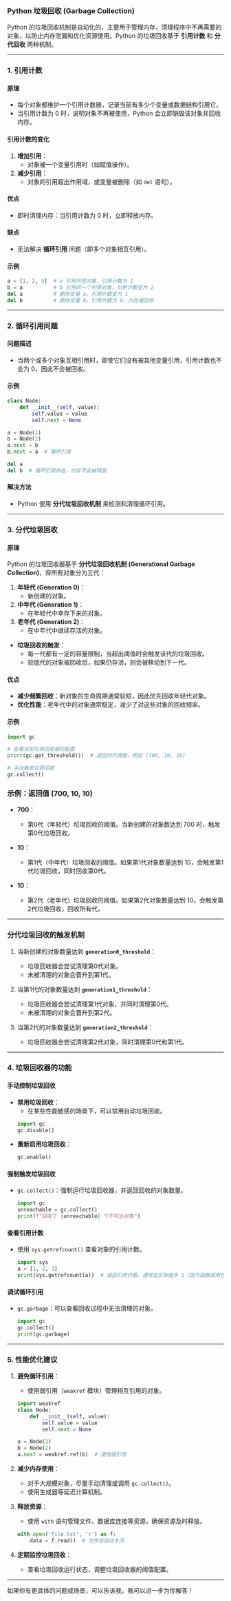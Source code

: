 ### **Python 垃圾回收 (Garbage Collection)**

Python 的垃圾回收机制是自动化的，主要用于管理内存，清理程序中不再需要的对象，以防止内存泄漏和优化资源使用。Python 的垃圾回收基于 **引用计数** 和 **分代回收** 两种机制。

---

### **1. 引用计数**

#### **原理**
- 每个对象都维护一个引用计数器，记录当前有多少个变量或数据结构引用它。
- 当引用计数为 0 时，说明对象不再被使用，Python 会立即销毁该对象并回收内存。

#### **引用计数的变化**
1. **增加引用**：
   - 对象被一个变量引用时（如赋值操作）。
2. **减少引用**：
   - 对象的引用超出作用域，或变量被删除（如 `del` 语句）。

#### **优点**
- 即时清理内存：当引用计数为 0 时，立即释放内存。

#### **缺点**
- 无法解决 **循环引用** 问题（即多个对象相互引用）。

#### **示例**
```python
a = [1, 2, 3]  # a 引用列表对象，引用计数为 1
b = a          # b 引用同一个列表对象，引用计数变为 2
del a          # 删除变量 a，引用计数变为 1
del b          # 删除变量 b，引用计数为 0，内存被回收
```

---

### **2. 循环引用问题**

#### **问题描述**
- 当两个或多个对象互相引用时，即使它们没有被其他变量引用，引用计数也不会为 0，因此不会被回收。

#### **示例**
```python
class Node:
    def __init__(self, value):
        self.value = value
        self.next = None

a = Node(1)
b = Node(2)
a.next = b
b.next = a  # 循环引用

del a
del b  # 循环引用存在，内存不会被释放
```

#### **解决方法**
- Python 使用 **分代垃圾回收机制** 来检测和清理循环引用。

---

### **3. 分代垃圾回收**

#### **原理**
Python 的垃圾回收器基于 **分代垃圾回收机制 (Generational Garbage Collection)**，将所有对象分为三代：
1. **年轻代 (Generation 0)**：
   - 新创建的对象。
2. **中年代 (Generation 1)**：
   - 在年轻代中幸存下来的对象。
3. **老年代 (Generation 2)**：
   - 在中年代中继续存活的对象。

- **垃圾回收的触发**：
  - 每一代都有一定的容量限制，当超出阈值时会触发该代的垃圾回收。
  - 较低代的对象被回收后，如果仍存活，则会被移动到下一代。

#### **优点**
- **减少频繁回收**：新对象的生命周期通常较短，因此优先回收年轻代对象。
- **优化性能**：老年代中的对象通常稳定，减少了对这些对象的回收频率。

#### **示例**
```python
import gc

# 查看当前垃圾回收器的配置
print(gc.get_threshold())  # 返回分代阈值，例如 (700, 10, 10)

# 手动触发垃圾回收
gc.collect()
```


### **示例：返回值 (700, 10, 10)**

- **700**：
  - 第0代（年轻代）垃圾回收的阈值。当新创建的对象数达到 700 时，触发第0代垃圾回收。
  
- **10**：
  - 第1代（中年代）垃圾回收的阈值。如果第1代对象数量达到 10，会触发第1代垃圾回收，同时回收第0代。

- **10**：
  - 第2代（老年代）垃圾回收的阈值。如果第2代对象数量达到 10，会触发第2代垃圾回收，回收所有代。

---

### **分代垃圾回收的触发机制**

1. 当新创建的对象数量达到 **`generation0_threshold`**：
   - 垃圾回收器会尝试清理第0代对象。
   - 未被清理的对象会晋升到第1代。

2. 当第1代的对象数量达到 **`generation1_threshold`**：
   - 垃圾回收器会尝试清理第1代对象，并同时清理第0代。
   - 未被清理的对象会晋升到第2代。

3. 当第2代的对象数量达到 **`generation2_threshold`**：
   - 垃圾回收器会尝试清理第2代对象，同时清理第0代和第1代。

---

### **4. 垃圾回收器的功能**

#### **手动控制垃圾回收**
- **禁用垃圾回收**：
  - 在某些性能敏感的场景下，可以禁用自动垃圾回收。
  ```python
  import gc
  gc.disable()
  ```
- **重新启用垃圾回收**：
  ```python
  gc.enable()
  ```

#### **强制触发垃圾回收**
- `gc.collect()`：强制运行垃圾回收器，并返回回收的对象数量。
  ```python
  import gc
  unreachable = gc.collect()
  print(f"回收了 {unreachable} 个不可达对象")
  ```

#### **查看引用计数**
- 使用 `sys.getrefcount()` 查看对象的引用计数。
  ```python
  import sys
  a = [1, 2, 3]
  print(sys.getrefcount(a))  # 返回引用计数，通常比实际值多 1（因为函数调用也会产生引用）
  ```

#### **调试循环引用**
- `gc.garbage`：可以查看回收过程中无法清理的对象。
  ```python
  import gc
  gc.collect()
  print(gc.garbage)
  ```

---

### **5. 性能优化建议**

1. **避免循环引用**：
   - 使用弱引用（`weakref` 模块）管理相互引用的对象。
   ```python
   import weakref
   class Node:
       def __init__(self, value):
           self.value = value
           self.next = None

   a = Node(1)
   b = Node(2)
   a.next = weakref.ref(b)  # 使用弱引用
   ```

2. **减少内存使用**：
   - 对于大规模对象，尽量手动清理或调用 `gc.collect()`。
   - 使用生成器等延迟计算机制。

3. **释放资源**：
   - 使用 `with` 语句管理文件、数据库连接等资源，确保资源及时释放。
   ```python
   with open('file.txt', 'r') as f:
       data = f.read()  # 文件会自动关闭
   ```

4. **定期监控垃圾回收**：
   - 查看垃圾回收运行状态，调整垃圾回收器的阈值配置。

---

如果你有更具体的问题或场景，可以告诉我，我可以进一步为你解答！